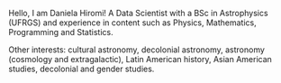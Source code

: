 Hello, I am Daniela Hiromi! A Data Scientist with a BSc in Astrophysics (UFRGS) and experience in content such as Physics, Mathematics, Programming and Statistics. 

Other interests: cultural astronomy, decolonial astronomy, astronomy (cosmology and extragalactic), Latin American history, Asian American studies, decolonial and gender studies.
